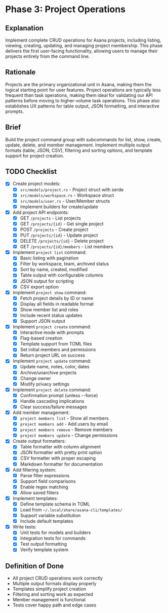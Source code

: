 # Phase 3: Project Operations

## Explanation

Implement complete CRUD operations for Asana projects, including listing, viewing, creating, updating, and managing project membership. This phase delivers the first user-facing functionality, allowing users to manage their projects entirely from the command line.

## Rationale

Projects are the primary organizational unit in Asana, making them the logical starting point for user features. Project operations are typically less frequent than task operations, making them ideal for validating our API patterns before moving to higher-volume task operations. This phase also establishes UX patterns for table output, JSON formatting, and interactive prompts.

## Brief

Build the project command group with subcommands for list, show, create, update, delete, and member management. Implement multiple output formats (table, JSON, CSV), filtering and sorting options, and template support for project creation.

## TODO Checklist

- [x] Create project models:
  - [x] `src/models/project.rs` - Project struct with serde
  - [x] `src/models/workspace.rs` - Workspace struct
  - [x] `src/models/user.rs` - User/Member structs
  - [x] Implement builders for create/update
- [x] Add project API endpoints:
  - [x] GET `/projects` - List projects
  - [x] GET `/projects/{id}` - Get single project
  - [x] POST `/projects` - Create project
  - [x] PUT `/projects/{id}` - Update project
  - [x] DELETE `/projects/{id}` - Delete project
  - [x] GET `/projects/{id}/members` - List members
- [x] Implement `project list` command:
  - [x] Basic listing with pagination
  - [x] Filter by workspace, team, archived status
  - [x] Sort by name, created, modified
  - [x] Table output with configurable columns
  - [x] JSON output for scripting
  - [x] CSV export option
- [x] Implement `project show` command:
  - [x] Fetch project details by ID or name
  - [x] Display all fields in readable format
  - [x] Show member list and roles
  - [x] Include recent status updates
  - [x] Support JSON output
- [x] Implement `project create` command:
  - [x] Interactive mode with prompts
  - [x] Flag-based creation
  - [x] Template support from TOML files
  - [x] Set initial members and permissions
  - [x] Return project URL on success
- [x] Implement `project update` command:
  - [x] Update name, notes, color, dates
  - [x] Archive/unarchive projects
  - [x] Change owner
  - [x] Modify privacy settings
- [x] Implement `project delete` command:
  - [x] Confirmation prompt (unless --force)
  - [x] Handle cascading implications
  - [x] Clear success/failure messages
- [x] Add member management:
  - [x] `project members list` - Show all members
  - [x] `project members add` - Add users by email
  - [x] `project members remove` - Remove members
  - [x] `project members update` - Change permissions
- [x] Create output formatters:
  - [x] Table formatter with column alignment
  - [x] JSON formatter with pretty print option
  - [x] CSV formatter with proper escaping
  - [x] Markdown formatter for documentation
- [x] Add filtering system:
  - [x] Parse filter expressions
  - [x] Support field comparisons
  - [x] Enable regex matching
  - [x] Allow saved filters
- [x] Implement templates:
  - [x] Define template schema in TOML
  - [x] Load from `~/.local/share/asana-cli/templates/`
  - [x] Support variable substitution
  - [x] Include default templates
- [x] Write tests:
  - [x] Unit tests for models and builders
  - [x] Integration tests for commands
  - [x] Test output formatting
  - [x] Verify template system

## Definition of Done

- All project CRUD operations work correctly
- Multiple output formats display properly
- Templates simplify project creation
- Filtering and sorting work as expected
- Member management is functional
- Tests cover happy path and edge cases
